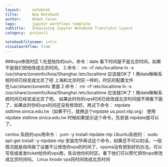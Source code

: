 ```yaml
---
layout:     notebook
title:      New Notebook
author:     Ahmet Cecen
tags: 		jupyter workflows template
subtitle:   Showcasing Jupyter Notebook Translator Layout
category:  project1

notebookfilename: intro
visualworkflow: true
---
```

###vps修改时区
1.先登陆你的ssh，命令：date 看下时间是不是北京时间，如果不是我们把他改成北京时间。
2.命令：
rm -rf /etc/localtime
ln -s /usr/share/zoneinfo/Asia/Shanghai /etc/localtime
应该就OK了！用date瞅瞅系统时间已经变成北京了吧
上海和北京时区一样的，时区的配置文件在/usr/share/zoneinfo 里面
2.命令：
rm -rf /etc/localtime
ln -s /usr/share/zoneinfo/Asia/Shanghai /etc/localtime
应该就OK了！用date瞅瞅系统时间已经变成北京了吧。
如果此时你的vps时间已经改成北京时间就不用看下面了，如果此时你的vps时间还没有修改好。再试下命令：
ntpdate stdtime.sinica.edu.tw（如果不行，就换这个ntpdate us.pool.ntp.org）
使用ntpdate stdtime.sinica.edu.tw 时候如果提示这个命令，先安装 ntpdate就可以了。
 
centos 系统的vps用命令：
yum -y install ntpdate ntp
Ubuntu系统的：
sudo apt-get install -y ntpdate ntp
安装完毕再试这个命令，如果还不可以的话，一般情况就是母鸡做了设置不让修改你vps的时间了，vpsma没有想到好的办法，可以写信或者发ticket给你的vps商，告诉他你的时区。看下他们可以帮忙把你vps修改成北京时间吗。
Linux linode vps将时间改成北京时间
